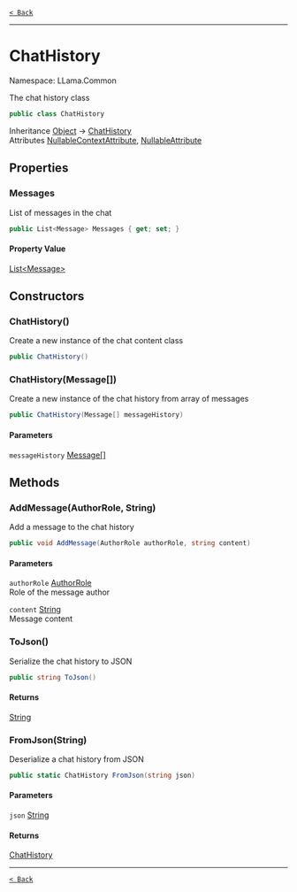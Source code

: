 [`< Back`](./)

---

# ChatHistory

Namespace: LLama.Common

The chat history class

```csharp
public class ChatHistory
```

Inheritance [Object](https://docs.microsoft.com/en-us/dotnet/api/system.object) → [ChatHistory](./llama.common.chathistory.md)<br>
Attributes [NullableContextAttribute](https://docs.microsoft.com/en-us/dotnet/api/system.runtime.compilerservices.nullablecontextattribute), [NullableAttribute](https://docs.microsoft.com/en-us/dotnet/api/system.runtime.compilerservices.nullableattribute)

## Properties

### **Messages**

List of messages in the chat

```csharp
public List<Message> Messages { get; set; }
```

#### Property Value

[List&lt;Message&gt;](https://docs.microsoft.com/en-us/dotnet/api/system.collections.generic.list-1)<br>

## Constructors

### **ChatHistory()**

Create a new instance of the chat content class

```csharp
public ChatHistory()
```

### **ChatHistory(Message[])**

Create a new instance of the chat history from array of messages

```csharp
public ChatHistory(Message[] messageHistory)
```

#### Parameters

`messageHistory` [Message[]](./llama.common.chathistory.message.md)<br>

## Methods

### **AddMessage(AuthorRole, String)**

Add a message to the chat history

```csharp
public void AddMessage(AuthorRole authorRole, string content)
```

#### Parameters

`authorRole` [AuthorRole](./llama.common.authorrole.md)<br>
Role of the message author

`content` [String](https://docs.microsoft.com/en-us/dotnet/api/system.string)<br>
Message content

### **ToJson()**

Serialize the chat history to JSON

```csharp
public string ToJson()
```

#### Returns

[String](https://docs.microsoft.com/en-us/dotnet/api/system.string)<br>

### **FromJson(String)**

Deserialize a chat history from JSON

```csharp
public static ChatHistory FromJson(string json)
```

#### Parameters

`json` [String](https://docs.microsoft.com/en-us/dotnet/api/system.string)<br>

#### Returns

[ChatHistory](./llama.common.chathistory.md)<br>

---

[`< Back`](./)
